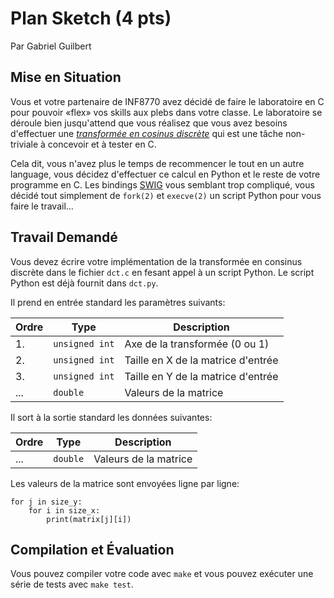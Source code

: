 # Plan Sketch (4 pts)

Par Gabriel Guilbert

## Mise en Situation

Vous et votre partenaire de INF8770 avez décidé de faire le laboratoire en C
pour pouvoir «flex» vos skills aux plebs dans votre classe. Le laboratoire se
déroule bien jusqu'attend que vous réalisez que vous avez besoins d'effectuer
une _[transformée en cosinus discrète](https://w.wiki/A7M)_ qui est une tâche
non-triviale à concevoir et à tester en C.

Cela dit, vous n'avez plus le temps de recommencer le tout en un autre
language, vous décidez d'effectuer ce calcul en Python et le reste de votre
programme en C. Les bindings [SWIG](http://www.swig.org/) vous semblant trop
compliqué, vous décidé tout simplement de `fork(2)` et `execve(2)` un script
Python pour vous faire le travail...

## Travail Demandé

Vous devez écrire votre implémentation de la transformée en consinus discrète
dans le fichier `dct.c` en fesant appel à un script Python. Le script Python
est déjà fournit dans `dct.py`.

Il prend en entrée standard les paramètres suivants:

| Ordre | Type           | Description                         |
| ----- | -------------- | ----------------------------------- |
| 1.    | `unsigned int` | Axe de la transformée (0 ou 1)      |
| 2.    | `unsigned int` | Taille en X de la matrice d'entrée  |
| 3.    | `unsigned int` | Taille en Y de la matrice d'entrée  |
| ...   | `double`       | Valeurs de la matrice               |

Il sort à la sortie standard les données suivantes:

| Ordre | Type     | Description           |
| ----- | -------- | --------------------- |
| ...   | `double` | Valeurs de la matrice |

Les valeurs de la matrice sont envoyées ligne par ligne:
```
for j in size_y:
    for i in size_x:
        print(matrix[j][i])
```

## Compilation et Évaluation

Vous pouvez compiler votre code avec `make` et vous pouvez exécuter une série
de tests avec `make test`.

